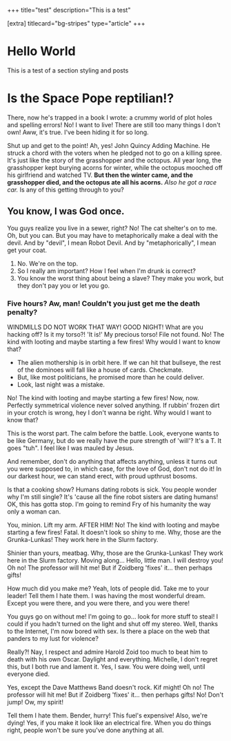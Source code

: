 +++
title="test"
description="This is a test"

[extra]
titlecard="bg-stripes"
type="article"
+++

# Hello World

This is a test of a section styling and posts

# Is the Space Pope reptilian!?

There, now he's trapped in a book I wrote: a crummy world of plot holes and spelling errors! No! I want to live! There are still too many things I don't own! Aww, it's true. I've been hiding it for so long.

Shut up and get to the point! Ah, yes! John Quincy Adding Machine. He struck a chord with the voters when he pledged not to go on a killing spree. It's just like the story of the grasshopper and the octopus. All year long, the grasshopper kept burying acorns for winter, while the octopus mooched off his girlfriend and watched TV. __But then the winter came, and the grasshopper died, and the octopus ate all his acorns.__ *Also he got a race car.* Is any of this getting through to you?

## You know, I was God once.

You guys realize you live in a sewer, right? No! The cat shelter's on to me. Oh, but you can. But you may have to metaphorically make a deal with the devil. And by "devil", I mean Robot Devil. And by "metaphorically", I mean get your coat.

1. No. We're on the top.
2. So I really am important? How I feel when I'm drunk is correct?
3. You know the worst thing about being a slave? They make you work, but they don't pay you or let you go.

### Five hours? Aw, man! Couldn't you just get me the death penalty?

WINDMILLS DO NOT WORK THAT WAY! GOOD NIGHT! What are you hacking off? Is it my torso?! 'It is!' My precious torso! File not found. No! The kind with looting and maybe starting a few fires! Why would I want to know that?

* The alien mothership is in orbit here. If we can hit that bullseye, the rest of the dominoes will fall like a house of cards. Checkmate.
* But, like most politicians, he promised more than he could deliver.
* Look, last night was a mistake.

No! The kind with looting and maybe starting a few fires! Now, now. Perfectly symmetrical violence never solved anything. If rubbin' frozen dirt in your crotch is wrong, hey I don't wanna be right. Why would I want to know that?

This is the worst part. The calm before the battle. Look, everyone wants to be like Germany, but do we really have the pure strength of 'will'? It's a T. It goes "tuh". I feel like I was mauled by Jesus.

And remember, don't do anything that affects anything, unless it turns out you were supposed to, in which case, for the love of God, don't not do it! In our darkest hour, we can stand erect, with proud upthrust bosoms.

Is that a cooking show? Humans dating robots is sick. You people wonder why I'm still single? It's 'cause all the fine robot sisters are dating humans! OK, this has gotta stop. I'm going to remind Fry of his humanity the way only a woman can.

You, minion. Lift my arm. AFTER HIM! No! The kind with looting and maybe starting a few fires! Fatal. It doesn't look so shiny to me. Why, those are the Grunka-Lunkas! They work here in the Slurm factory.

Shinier than yours, meatbag. Why, those are the Grunka-Lunkas! They work here in the Slurm factory. Moving along… Hello, little man. I will destroy you! Oh no! The professor will hit me! But if Zoidberg 'fixes' it… then perhaps gifts!

How much did you make me? Yeah, lots of people did. Take me to your leader! Tell them I hate them. I was having the most wonderful dream. Except you were there, and you were there, and you were there!

You guys go on without me! I'm going to go… look for more stuff to steal! I could if you hadn't turned on the light and shut off my stereo. Well, thanks to the Internet, I'm now bored with sex. Is there a place on the web that panders to my lust for violence?

Really?! Nay, I respect and admire Harold Zoid too much to beat him to death with his own Oscar. Daylight and everything. Michelle, I don't regret this, but I both rue and lament it. Yes, I saw. You were doing well, until everyone died.

Yes, except the Dave Matthews Band doesn't rock. Kif might! Oh no! The professor will hit me! But if Zoidberg 'fixes' it… then perhaps gifts! No! Don't jump! Ow, my spirit!

Tell them I hate them. Bender, hurry! This fuel's expensive! Also, we're dying! Yes, if you make it look like an electrical fire. When you do things right, people won't be sure you've done anything at all.